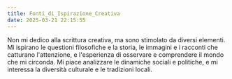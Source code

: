 ```yaml
---
title: Fonti_di_Ispirazione_Creativa
date: 2025-03-21 22:15:55
---
```


Non mi dedico alla scrittura creativa, ma sono stimolato da diversi elementi.  Mi ispirano le questioni filosofiche e la storia, le immagini e i racconti che catturano l'attenzione, e l'esperienza di osservare e comprendere il mondo che mi circonda.  Mi piace analizzare le dinamiche sociali e politiche, e mi interessa la diversità culturale e le tradizioni locali.